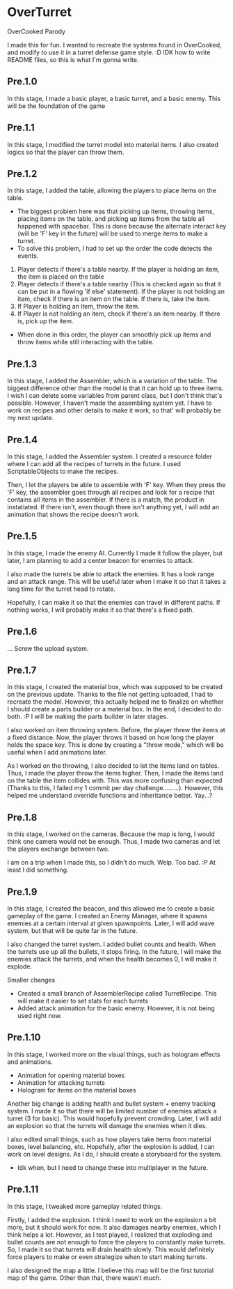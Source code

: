 # OverTurret
 OverCooked Parody

I made this for fun. I wanted to recreate the systems found in OverCooked, and modify to use it in a turret defense game style. :D
IDK how to write README files, so this is what I'm gonna write. 


## Pre.1.0
In this stage, I made a basic player, a basic turret, and a basic enemy. This will be the foundation of the game

## Pre.1.1
In this stage, I modified the turret model into material items. I also created logics so that the player can throw them. 

## Pre.1.2
In this stage, I added the table, allowing the players to place items on the table. 
 - The biggest problem here was that picking up items, throwing items, placing items on the table, and picking up items from the table all happened with spacebar. This is done because the alternate interact key (will be 'F' key in the future) will be used to merge items to make a turret.
 - To solve this problem, I had to set up the order the code detects the events. 
1. Player detects if there's a table nearby. If the player is holding an item, the item is placed on the table
2. Player detects if there's a table nearby (This is checked again so that it can be put in a flowing 'if else' statement). If the player is not holding an item, check if there is an item on the table. If there is, take the item. 
3. If Player is holding an item, throw the item. 
4. If Player is not holding an item, check if there's an item nearby. If there is, pick up the item. 
 - When done in this order, the player can smoothly pick up items and throw items while still interacting with the table. 

## Pre.1.3
In this stage, I added the Assembler, which is a variation of the table. The biggest difference other than the model is that it can hold up to three items. I wish I can delete some variables from parent class, but I don't think that's possible. However, I haven't made the assembling system yet. I have to work on recipes and other details to make it work, so that' will probably be my next update. 

## Pre.1.4
In this stage, I added the Assembler system. I created a resource folder where I can add all the recipes of turrets in the future. I used ScriptableObjects to make the recipes. 

Then, I let the players be able to assemble with 'F' key. When they press the 'F' key, the assembler goes through all recipes and look for a recipe that contains all items in the assembler. If there is a match, the product in instatiated. If there isn't, even though there isn't anything yet, I will add an animation that shows the recipe doesn't work. 

## Pre.1.5
In this stage, I made the enemy AI. Currently I made it follow the player, but later, I am planning to add a center beacon for enemies to attack. 

I also made the turrets be able to attack the enemies. It has a look range and an attack range. This will be useful later when I make it so that it takes a long time for the turret head to rotate.

Hopefully, I can make it so that the enemies can travel in different paths. If nothing works, I will probably make it so that there's a fixed path. 

## Pre.1.6
... Screw the upload system. 

## Pre.1.7
In this stage, I created the material box, which was supposed to be created on the previous update. Thanks to the file not getting uploaded, I had to recreate the model. However, this actually helped me to finalize on whether I should create a parts builder or a material box. In the end, I decided to do both. :P I will be making the parts builder in later stages. 

I also worked on item throwing system. Before, the player threw the items at a fixed distance. Now, the player throws it based on how long the player holds the space key. This is done by creating a "throw mode," which will be useful when I add animations later. 

As I worked on the throwing, I also decided to let the items land on tables. Thus, I made the player throw the items higher. Then, I made the items land on the table the item collides with. This was more confusing than expected (Thanks to this, I failed my 1 commit per day challenge.........). However, this helped me understand override functions and inheritance better. Yay...?


## Pre.1.8
In this stage, I worked on the cameras. Because the map is long, I would think one camera would not be enough. Thus, I made two cameras and let the players exchange between two. 

I am on a trip when I made this, so I didn't do much. Welp. Too bad. :P At least I did something. 

## Pre.1.9
In this stage, I created the beacon, and this allowed me to create a basic gameplay of the game. I created an Enemy Manager, where it spawns enemies at a certain interval at given spawnpoints. Later, I will add wave system, but that will be quite far in the future. 

I also changed the turret system. I added bullet counts and health. When the turrets use up all the bullets, it stops firing. In the future, I will make the enemies attack the turrets, and when the health becomes 0, I will make it explode. 

Smaller changes
 - Created a small branch of AssemblerRecipe called TurretRecipe. This will make it easier to set stats for each turrets
 - Added attack animation for the basic enemy. However, it is not being used right now. 

## Pre.1.10
In this stage, I worked more on the visual things, such as hologram effects and animations.
 - Animation for opening material boxes
 - Animation for attacking turrets
 - Hologram for items on the material boxes

Another big change is adding health and bullet system + enemy tracking system. I made it so that there will be limited number of enemies attack a turret (3 for basic). This would hopefully prevent crowding. Later, I will add an explosion so that the turrets will damage the enemies when it dies. 

I also edited small things, such as how players take items from material boxes, level balancing, etc. Hopefully, after the explosion is added, I can work on level designs. As I do, I should create a storyboard for the system. 
+ Idk when, but I need to change these into multiplayer in the future. 

## Pre.1.11
In this stage, I tweaked more gameplay related things. 

Firstly, I added the explosion. I think I need to work on the explosion a bit more, but it should work for now. It also damages nearby enemies, which I think helps a lot. However, as I test played, I realized that exploding and bullet counts are not enough to force the players to constantly make turrets. So, I made it so that turrets will drain health slowly. This would definitely force players to make or even strategize when to start making turrets. 

I also designed the map a little. I believe this map will be the first tutorial map of the game. Other than that, there wasn't much. 